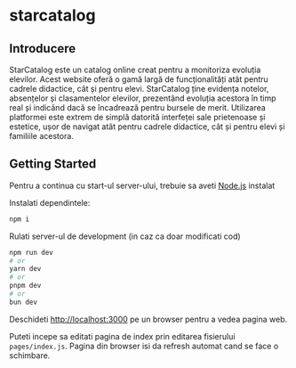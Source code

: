 # starcatalog

## Introducere
StarCatalog este un catalog online creat pentru a monitoriza evoluția elevilor. Acest website oferă o gamă largă de funcționalități atât pentru cadrele didactice, cât și pentru elevi. StarCatalog ține evidența notelor, absențelor și clasamentelor elevilor, prezentând evoluția acestora în timp real și indicând dacă se încadrează pentru bursele de merit. Utilizarea platformei este extrem de simplă datorită interfeței sale prietenoase și estetice, ușor de navigat atât pentru cadrele didactice, cât și pentru elevi și familiile acestora.
## Getting Started

Pentru a continua cu start-ul server-ului, trebuie sa aveti [Node.js](https://nodejs.org/en) instalat

Instalati dependintele:

```bash
npm i
```

Rulati server-ul de development (in caz ca doar modificati cod)

```bash
npm run dev
# or
yarn dev
# or
pnpm dev
# or
bun dev
```

Deschideti [http://localhost:3000](http://localhost:3000) pe un browser pentru a vedea pagina web.

Puteti incepe sa editati pagina de index prin editarea fisierului `pages/index.js`. Pagina din browser isi da refresh automat cand se face o schimbare.
